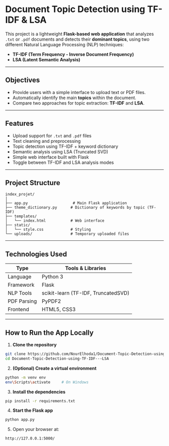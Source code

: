 # Document Topic Detection using TF-IDF & LSA

This project is a lightweight **Flask-based web application** that analyzes `.txt` or `.pdf` documents and detects their **dominant topics**, using two different Natural Language Processing (NLP) techniques:

- **TF-IDF (Term Frequency - Inverse Document Frequency)** 
- **LSA (Latent Semantic Analysis)** 

---

##  Objectives

- Provide users with a simple interface to upload text or PDF files.
- Automatically identify the main **topics** within the document.
- Compare two approaches for topic extraction: **TF-IDF** and **LSA**.

---

##  Features

-  Upload support for `.txt` and `.pdf` files
-  Text cleaning and preprocessing
-  Topic detection using TF-IDF + keyword dictionary
-  Semantic analysis using LSA (Truncated SVD)
-  Simple web interface built with Flask
-  Toggle between TF-IDF and LSA analysis modes

---

##  Project Structure

```
index_projet/
│
├── app.py                    # Main Flask application
├── theme_dictionary.py      # Dictionary of keywords by topic (TF-IDF)
├── templates/
│   └── index.html           # Web interface
├── static/
│   └── style.css            # Styling
└── uploads/                 # Temporary uploaded files
```

---

##  Technologies Used

| Type         | Tools & Libraries                         |
|--------------|-------------------------------------------|
| Language     | Python 3                                  |
| Framework    | Flask                                     |
| NLP Tools    | scikit-learn (TF-IDF, TruncatedSVD)       |
| PDF Parsing  | PyPDF2                                    |
| Frontend     | HTML5, CSS3                               |

---

##  How to Run the App Locally

1. **Clone the repository**
```bash
git clone https://github.com/NourElhoda1/Document-Topic-Detection-using-TF-IDF.git
cd Document-Topic-Detection-using-TF-IDF---LSA
```

2. **(Optional) Create a virtual environment**
```bash
python -m venv env
env\Scripts\activate     # On Windows
```

3. **Install the dependencies**
```bash
pip install -r requirements.txt
```

4. **Start the Flask app**
```bash
python app.py
```

5. Open your browser at:
```
http://127.0.0.1:5000/
```




